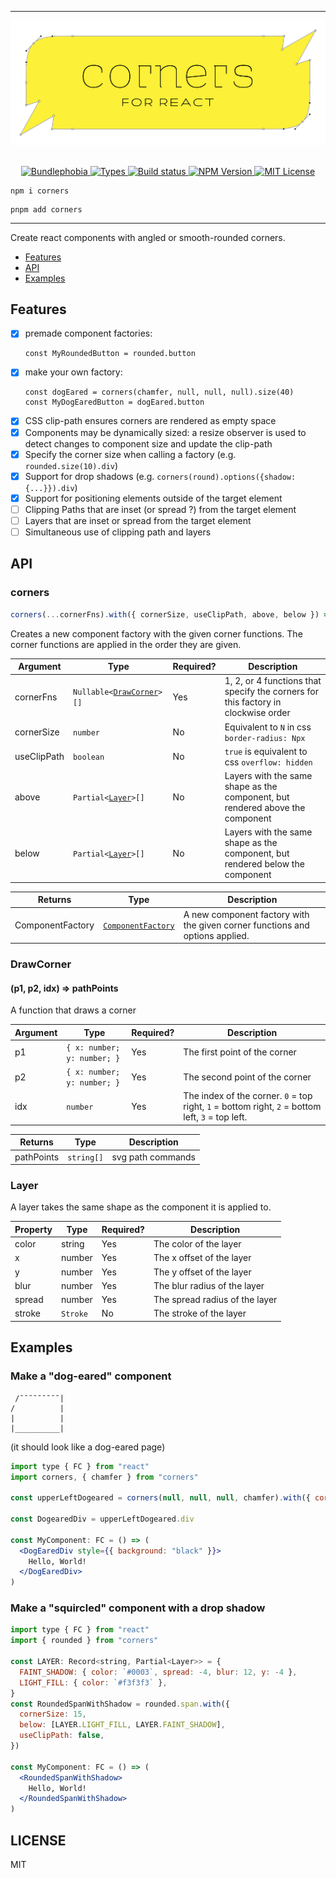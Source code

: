 <hr>

<div align="center">
  <img alt="corners logo" src="https://raw.githubusercontent.com/jeremybanka/corners/main/corners.png"/>
</div>

<br>

<p align="center">
  <a href="https://bundlephobia.com/result?p=corners">
    <img alt="Bundlephobia" src="https://img.shields.io/bundlephobia/minzip/corners?style=for-the-badge&labelColor=333">
  </a>
  <a aria-label="Types" href="https://www.npmjs.com/package/corners">
    <img alt="Types" src="https://img.shields.io/npm/types/corners?style=for-the-badge&labelColor=333">
  </a>
  <a aria-label="Build status" href="https://github.com/jeremybanka/corners/actions/workflows/pipeline.yml">
    <img alt="Build status" src="https://img.shields.io/github/actions/workflow/status/jeremybanka/corners/pipeline.yml?branch=main&style=for-the-badge&labelColor=333">
  </a>
  <a aria-label="NPM version" href="https://www.npmjs.com/package/corners">
    <img alt="NPM Version" src="https://img.shields.io/npm/v/corners?style=for-the-badge&labelColor=333">
  </a>
  <a aria-label="License" href="https://github.com/jeremybanka/corners/blob/main/LICENSE">
    <img alt="MIT License" src="https://img.shields.io/github/license/jeremybanka/corners?style=for-the-badge&labelColor=333">
  </a>
</p>

```shell
npm i corners
```
```shell
pnpm add corners
```
<hr>

Create react components with angled or smooth-rounded corners.

* [Features](#features)
* [API](#api)
* [Examples](#examples)

## Features

- [x] premade component factories: 
  ```
  const MyRoundedButton = rounded.button
  ```
- [x] make your own factory: 
  ```
  const dogEared = corners(chamfer, null, null, null).size(40)
  const MyDogEaredButton = dogEared.button
  ```
- [x] CSS clip-path ensures corners are rendered as empty space
- [x] Components may be dynamically sized: a resize observer is used to detect changes to component size and update the clip-path
- [x] Specify the corner size when calling a factory (e.g. `rounded.size(10).div`)
- [x] Support for drop shadows (e.g. `corners(round).options({shadow: {...}}).div`)
- [x] Support for positioning elements outside of the target element
- [ ] Clipping Paths that are inset (or spread ?) from the target element
- [ ] Layers that are inset or spread from the target element
- [ ] Simultaneous use of clipping path and layers

## API

### corners
```ts
corners(...cornerFns).with({ cornerSize, useClipPath, above, below }) => ComponentFactory
```

Creates a new component factory with the given corner functions. The corner functions are applied in the order they are given.

| Argument    | Type                                               | Required? | Description                                                                       |
| ----------- | -------------------------------------------------- | --------- | --------------------------------------------------------------------------------- |
| cornerFns   | <code>Nullable<[DrawCorner](#drawcorner)>[]</code> | Yes       | 1, 2, or 4 functions that specify the corners for this factory in clockwise order |
| cornerSize  | `number`                                           | No        | Equivalent to `N` in css `border-radius: Npx`                                     |
| useClipPath | `boolean`                                          | No        | `true` is equivalent to css `overflow: hidden`                                    |
| above       | <code>Partial<[Layer](#layer)>[]</code>            | No        | Layers with the same shape as the component, but rendered above the component     |
| below       | <code>Partial<[Layer](#layer)>[]</code>            | No        | Layers with the same shape as the component, but rendered below the component     |

| Returns          | Type                                               | Description                                                                  |
| ---------------- | -------------------------------------------------- | ---------------------------------------------------------------------------- |
| ComponentFactory | <code>[ComponentFactory](#componentfactory)</code> | A new component factory with the given corner functions and options applied. |

### DrawCorner 
#### (p1, p2, idx) => pathPoints

A function that draws a corner

| Argument | Type                        | Required? | Description                                                                                      |
| -------- | --------------------------- | --------- | ------------------------------------------------------------------------------------------------ |
| p1       | `{ x: number; y: number; }` | Yes       | The first point of the corner                                                                    |
| p2       | `{ x: number; y: number; }` | Yes       | The second point of the corner                                                                   |
| idx      | `number`                    | Yes       | The index of the corner. `0` = top right, `1` = bottom right, `2` = bottom left, `3` = top left. |

| Returns    | Type       | Description       |
| ---------- | ---------- | ----------------- |
| pathPoints | `string[]` | svg path commands |

### Layer

A layer takes the same shape as the component it is applied to.

| Property | Type                | Required? | Description                    |
| -------- | ------------------- | --------- | ------------------------------ |
| color    | string              | Yes       | The color of the layer         |
| x        | number              | Yes       | The x offset of the layer      |
| y        | number              | Yes       | The y offset of the layer      |
| blur     | number              | Yes       | The blur radius of the layer   |
| spread   | number              | Yes       | The spread radius of the layer |
| stroke   | <code>Stroke</code> | No        | The stroke of the layer        |

## Examples

### Make a "dog-eared" component

```
 /¯¯¯¯¯¯¯¯¯|
/          |
|          |
|__________|
```

(it should look like a dog-eared page)


```jsx harmony
import type { FC } from "react"
import corners, { chamfer } from "corners"

const upperLeftDogeared = corners(null, null, null, chamfer).with({ cornerSize: 20 })

const DogearedDiv = upperLeftDogeared.div

const MyComponent: FC = () => (
  <DogEaredDiv style={{ background: "black" }}>
    Hello, World!
  </DogEaredDiv>
)
```

### Make a "squircled" component with a drop shadow



```jsx harmony
import type { FC } from "react"
import { rounded } from "corners"

const LAYER: Record<string, Partial<Layer>> = {
  FAINT_SHADOW: { color: `#0003`, spread: -4, blur: 12, y: -4 },
  LIGHT_FILL: { color: `#f3f3f3` },
}
const RoundedSpanWithShadow = rounded.span.with({
  cornerSize: 15,
  below: [LAYER.LIGHT_FILL, LAYER.FAINT_SHADOW],
  useClipPath: false,
})

const MyComponent: FC = () => (
  <RoundedSpanWithShadow>
    Hello, World!
  </RoundedSpanWithShadow>
)
```


## LICENSE

MIT
